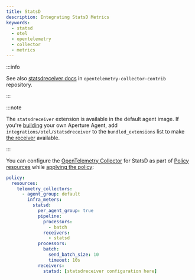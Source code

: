 ```yaml
---
title: StatsD
description: Integrating StatsD Metrics
keywords:
  - statsd
  - otel
  - opentelemetry
  - collector
  - metrics
---
```


:::info

See also [statsdreceiver docs][receiver] in `opentelemetry-collector-contrib`
repository.

:::

:::note

The `statsdreceiver` extension is available in the default agent image. If
you're [building][build] your own Aperture Agent, add
`integrations/otel/statsdreceiver` to the `bundled_extensions` list to make [the
receiver][receiver] available.

:::

You can configure the [OpenTelemetry Collector][opentelemetry-collector] for
StatsD as part of [Policy resources][policy-resources] while [applying the
policy][applying-policy]:

```yaml
policy:
  resources:
    telemetry_collectors:
      - agent_group: default
        infra_meters:
          statsd:
            per_agent_group: true
            pipeline:
              processors:
                - batch
              receivers:
                - statsd
            processors:
              batch:
                send_batch_size: 10
                timeout: 10s
            receivers:
              statsd: [statsdreceiver configuration here]
```

[build]: /reference/aperturectl/build/agent/agent.md
[receiver]:
  https://github.com/open-telemetry/opentelemetry-collector-contrib/tree/main/receiver/statsdreceiver
[opentelemetry-collector]: /reference/policies/spec.md#telemetry-collector
[applying-policy]: /applying-policies/applying-policies.md
[policy-resources]: /reference/policies/spec.md#resources
